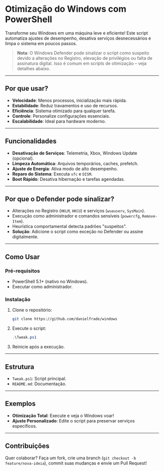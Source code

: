 # Otimização do Windows com PowerShell

Transforme seu Windows em uma máquina leve e eficiente! Este script automatiza ajustes de desempenho, desativa serviços desnecessários e limpa o sistema em poucos passos.

> **Nota**: O Windows Defender pode sinalizar o script como suspeito devido a alterações no Registro, elevação de privilégios ou falta de assinatura digital. Isso é comum em scripts de otimização – veja detalhes abaixo.

---

## Por que usar?
- **Velocidade**: Menos processos, inicialização mais rápida.  
- **Estabilidade**: Reduz travamentos e uso de recursos.  
- **Eficiência**: Sistema otimizado para qualquer tarefa.  
- **Controle**: Personalize configurações essenciais.  
- **Escalabilidade**: Ideal para hardware moderno.

---

## Funcionalidades
- **Desativação de Serviços**: Telemetria, Xbox, Windows Update (opcional).  
- **Limpeza Automática**: Arquivos temporários, caches, prefetch.  
- **Ajuste de Energia**: Ativa modo de alto desempenho.  
- **Reparo do Sistema**: Executa `sfc` e `DISM`.  
- **Boot Rápido**: Desativa hibernação e tarefas agendadas.

---

## Por que o Defender pode sinalizar?
- Alterações no Registro (`HKLM`, `HKCU`) e serviços (`wuauserv`, `SysMain`).  
- Execução como administrador e comandos sensíveis (`powercfg`, `Remove-Item`).  
- Heurística comportamental detecta padrões "suspeitos".  
- **Solução**: Adicione o script como exceção no Defender ou assine digitalmente.

---

## Como Usar

### Pré-requisitos
- PowerShell 5.1+ (nativo no Windows).  
- Executar como administrador.

### Instalação
1. Clone o repositório:  
   ```bash
   git clone https://github.com/danielfrade/windows
   ```
2. Execute o script:  
   ```powershell
   .\Tweak.ps1
   ```
3. Reinicie após a execução.

---

## Estrutura
- `Tweak.ps1`: Script principal.  
- `README.md`: Documentação.

---

## Exemplos
- **Otimização Total**: Execute e veja o Windows voar!  
- **Ajuste Personalizado**: Edite o script para preservar serviços específicos.

---

## Contribuições
Quer colaborar? Faça um fork, crie uma branch (`git checkout -b feature/nova-ideia`), commit suas mudanças e envie um Pull Request!
